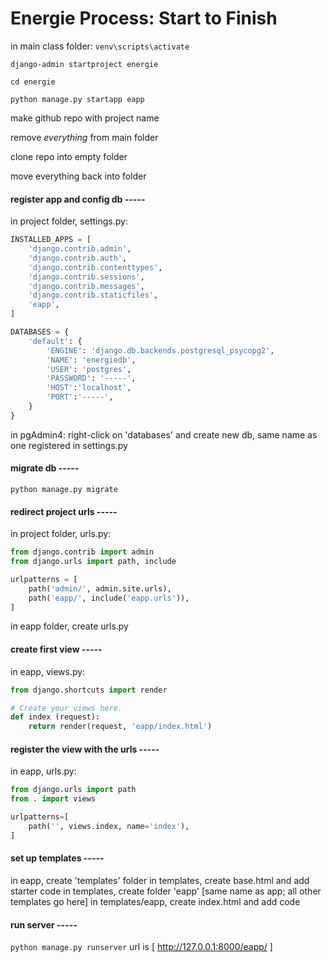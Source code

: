 # Energie Process: Start to Finish

in main class folder:
`venv\scripts\activate`

`django-admin startproject energie`

`cd energie`

`python manage.py startapp eapp`

make github repo with project name

remove *everything* from main folder

clone repo into empty folder

move everything back into folder

#### register app and config db -----
in project folder, settings.py:

```python
INSTALLED_APPS = [
    'django.contrib.admin',
    'django.contrib.auth',
    'django.contrib.contenttypes',
    'django.contrib.sessions',
    'django.contrib.messages',
    'django.contrib.staticfiles',
    'eapp',
]
```

```python
DATABASES = {
    'default': {
        'ENGINE': 'django.db.backends.postgresql_psycopg2',
        'NAME': 'energiedb',
        'USER': 'postgres',
        'PASSWORD': '-----',
        'HOST':'localhost',
        'PORT':'-----',
    }
}
```

in pgAdmin4:
right-click on 'databases' and create new db, same name as one registered in settings.py

#### migrate db -----
`python manage.py migrate`

#### redirect project urls -----
in project folder, urls.py:

```python
from django.contrib import admin
from django.urls import path, include

urlpatterns = [
    path('admin/', admin.site.urls),
    path('eapp/', include('eapp.urls')),
]
```

in eapp folder, create urls.py

#### create first view -----
in eapp, views.py:

```python
from django.shortcuts import render

# Create your views here.
def index (request):
    return render(request, 'eapp/index.html')
```

#### register the view with the urls -----
in eapp, urls.py:

```python
from django.urls import path
from . import views

urlpatterns=[
    path('', views.index, name='index'),
]
```

#### set up templates -----
in eapp, create 'templates' folder
in templates, create base.html and add starter code
in templates, create folder 'eapp' [same name as app; all other templates go here]
in templates/eapp, create index.html and add code

#### run server -----
`python manage.py runserver`
url is [ http://127.0.0.1:8000/eapp/ ]